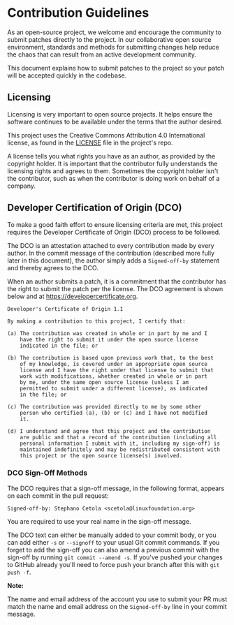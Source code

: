 # Contribution Guidelines

As an open-source project, we welcome and encourage the community to submit patches directly to the project. In our collaborative open source environment, standards and methods for submitting changes help reduce the chaos that can result from an active development community.

This document explains how to submit patches to the project so your patch will be accepted quickly in the codebase.

## Licensing

Licensing is very important to open source projects. It helps ensure the software continues to be available under the terms that the author desired.

This project uses the Creative Commons Attribution 4.0 International license, as found in the [LICENSE](https://github.com/riscv/docs-spec-template/blob/main/LICENSE) file in the project's repo.

A license tells you what rights you have as an author, as provided by the copyright holder. It is important that the contributor fully understands the licensing rights and agrees to them. Sometimes the copyright holder isn't the contributor, such as when the contributor is doing work on behalf of a company.

## Developer Certification of Origin (DCO)

To make a good faith effort to ensure licensing criteria are met, this project requires the Developer Certificate of Origin (DCO) process to be followed.

The DCO is an attestation attached to every contribution made by every author. In the commit message of the contribution (described more fully later in this document), the author simply adds a ``Signed-off-by`` statement and thereby agrees to the DCO.

When an author submits a patch, it is a commitment that the contributor has the right to submit the patch per the license. The DCO agreement is shown below and at https://developercertificate.org.

```
Developer's Certificate of Origin 1.1

By making a contribution to this project, I certify that:

(a) The contribution was created in whole or in part by me and I
    have the right to submit it under the open source license
    indicated in the file; or

(b) The contribution is based upon previous work that, to the best
    of my knowledge, is covered under an appropriate open source
    license and I have the right under that license to submit that
    work with modifications, whether created in whole or in part
    by me, under the same open source license (unless I am
    permitted to submit under a different license), as indicated
    in the file; or

(c) The contribution was provided directly to me by some other
    person who certified (a), (b) or (c) and I have not modified
    it.

(d) I understand and agree that this project and the contribution
    are public and that a record of the contribution (including all
    personal information I submit with it, including my sign-off) is
    maintained indefinitely and may be redistributed consistent with
    this project or the open source license(s) involved.
```

### DCO Sign-Off Methods

The DCO requires that a sign-off message, in the following format, appears on each commit in the pull request:

`Signed-off-by: Stephano Cetola <scetola@linuxfoundation.org>`

You are required to use your real name in the sign-off message.

The DCO text can either be manually added to your commit body, or you can add either ``-s`` or ``--signoff`` to your usual Git commit commands. If you forget to add the sign-off you can also amend a previous commit with the sign-off by running ``git commit --amend -s``. If you've pushed your changes to GitHub already you'll need to force push your branch after this with ``git push -f``.


**Note:**

The name and email address of the account you use to submit your PR must match the name and email address on the ``Signed-off-by`` line in your commit message.
